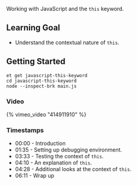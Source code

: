 Working with JavaScript and the `this` keyword.

## Learning Goal

- Understand the contextual nature of `this`.

## Getting Started

```no-highlight
et get javascript-this-keyword
cd javascript-this-keyword
node --inspect-brk main.js
```

### Video

{% vimeo_video "414911910" %}

### Timestamps

- 00:00 - Introduction
- 01:35 - Setting up debugging environment.
- 03:33 - Testing the context of `this`.
- 04:10 - An explanation of `this`.
- 04:28 - Additional looks at the context of `this`.
- 06:11 - Wrap up
